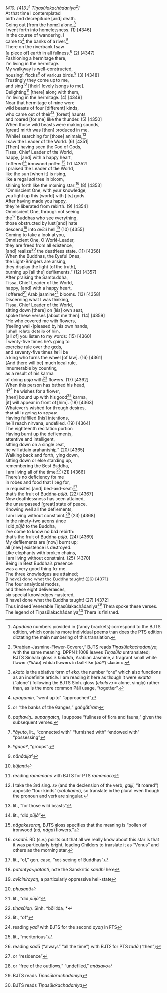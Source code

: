*\[410. {413.}*[^1] *Tiṇasūlakachādaniya*[^2]*\]*  
At that time I contemplated  
birth and decrepitude \[and\] death.  
Going out \[from the home\] alone,[^3]  
I went forth into homelessness. (1) \[4346\]  
In the course of wandering, I  
came to[^4] the banks of a river.[^5]  
There on the riverbank I saw  
\[a piece of\] earth in all fullness.[^6] (2) \[4347\]  
Fashioning a hermitage there,  
I’m living in the hermitage.  
My walkway is well-constructed,  
housing[^7] flocks[^8] of various birds.[^9] (3) \[4348\]  
Trustingly they come up to me,  
and sing[^10] \[their\] lovely \[songs to me\].  
Delighting[^11] \[there\] along with them,  
I’m living in the hermitage. (4) \[4349\]  
Near that hermitage of mine were  
wild beasts of four \[different\] kinds,  
who came out of their[^12] \[forest\] haunts  
and roared \[for me\] like the thunder. (5) \[4350\]  
When those wild beasts were making sounds,  
\[great\] mirth was \[then\] produced in me.  
\[While\] searching for \[those\] animals,[^13]  
I saw the Leader of the World. (6) \[4351\]  
\[Then\] having seen the God of Gods,  
Tissa, Chief Leader of the World,  
happy, \[and\] with a happy heart,  
I offered[^14] ironwood pollen.[^15] (7) \[4352\]  
I praised the Leader of the World,  
like the sun \[when it\] is rising,  
like a regal *sal* tree in bloom,  
shining forth like the morning star:[^16] (8) \[4353\]  
“Omniscient One, with your knowledge,  
you light up this \[world\] with \[its\] gods.  
After having made you happy,  
they’re liberated from rebirth. (9) \[4354\]  
Omniscient One, through not seeing  
the[^17] Buddhas who see everything,  
those obstructed by lust \[and\] hate  
descend[^18] into *avīci* hell.[^19] (10) \[4355\]  
Coming to take a look at you,  
Omniscient One, O World-Leader,  
they are freed from all existence,  
\[and\] realize[^20] the deathless state. (11) \[4356\]  
When the Buddhas, the Eyeful Ones,  
the Light-Bringers are arising,  
they display the light \[of the truth\],  
burning up \[all the\] defilements.” (12) \[4357\]  
After praising the Sambuddha,  
Tissa, Chief Leader of the World,  
happy, \[and\] with a happy heart,  
I offered[^21] Arab jasmine[^22] blooms. (13) \[4358\]  
Discerning what I was thinking,  
Tissa, Chief Leader of the World,  
sitting down \[there\] on \[his\] own seat,  
spoke these verses \[about me then\]: (14) \[4359\]  
“He who covered me with flowers,  
\[feeling well-\]pleased by his own hands,  
I shall relate details of him;  
\[all of\] you listen to my words: (15) \[4360\]  
Twenty-five times he’s going to  
exercise rule over the gods,  
and seventy-five times he’ll be  
a king who turns the wheel \[of law\]. (16) \[4361\]  
\[And there will be\] much local rule,  
innumerable by counting,  
as a result of his karma  
of doing *pūjā* with[^23] flowers. (17) \[4362\]  
When this person has bathed his head,  
if[^24] he wishes for a flower,  
\[then\] bound up with his good[^25] karma,  
\[it\] will appear in front of \[him\]. (18) \[4363\]  
Whatever’s wished for through desires,  
that all is going to appear.  
Having fulfilled \[his\] intentions,  
he’ll reach nirvana, undefiled. (19) \[4364\]  
The eighteenth recitation portion  
Having burnt up the defilements,  
attentive and intelligent,  
sitting down on a single seat,  
he will attain arahantship.” (20) \[4365\]  
Walking back and forth, lying down,  
sitting down or else standing up,  
remembering the Best Buddha,  
I am living all of the time.[^26] (21) \[4366\]  
There’s no deficiency for me  
in robes and food that I beg for,  
in requisites \[and\] bed-and-seat:[^27]  
that’s the fruit of Buddha-*pūjā.* (22) \[4367\]  
Now deathlessness has been attained,  
the unsurpassed \[great\] state of peace.  
Knowing well all the defilements,  
I am living without constraint.[^28] (23) \[4368\]  
In the ninety-two aeons since  
I did *pūjā* to the Buddha,  
I’ve come to know no bad rebirth:  
that’s the fruit of Buddha-*pūjā.* (24) \[4369\]  
My defilements are \[now\] burnt up;  
all \[new\] existence is destroyed.  
Like elephants with broken chains,  
I am living without constraint. (25) \[4370\]  
Being in Best Buddha’s presence  
was a very good thing for me.  
The three knowledges are attained;  
\[I have\] done what the Buddha taught! (26) \[4371\]  
The four analytical modes,  
and these eight deliverances,  
six special knowledges mastered,  
\[I have\] done what the Buddha taught! (27) \[4372\]  
Thus indeed Venerable Tiṇasūlakachādaniya[^29] Thera spoke these verses.  
The legend of Tiṇasūlakachādaniya[^30] Thera is finished.  
[^1]: *Apadāna* numbers provided in {fancy brackets} correspond to the
    BJTS edition, which contains more individual poems than does the PTS
    edition dictating the main numbering of this translation.  
[^2]: “Arabian-Jasmine-Flower-Coverer,“ BJTS reads
    *Tiṇasūlakachadaniya,* with the same meaning. DPPN I:1008 leaves
    *Tiṇasūla* untranslated; BJTS Sinhala gloss is *bōlidda,* Arabian
    Jasmine, a fragrant small white flower (*ºidda*) which flowers in
    ball-like (*bōlº*) clusters.  
[^3]: *ekato* is the ablative form of *eka,* the number “one” which also
    functions as an indefinite article. I am reading it here as though
    it were *ekatta* (“alone”) following the BJTS Sinh. gloss (*ekalāva*
    = alone, singly) rather than, as is the more common Pāli usage,
    “together”.  
[^4]: *upāgamin,* “went up to” “approached”  
[^5]: or “the banks of the Ganges,” *gaṅgātīram*  
[^6]: *paṭhaviŋ...supaṇṇataŋ*, I suppose “fullness of flora and fauna,”
    given the subsequent verses.  
[^7]: º*āyuto*, lit., “connected with” “furnished with” “endowed with”
    “possessing”  
[^8]: *ºgaṇaº*, “groups”.  
[^9]: *nānādijaº*  
[^10]: *kūjanti*  
[^11]: reading *ramamāno* with BJTS for PTS *ramamāṇo*  
[^12]: I take the 3rd sing. *so* (and the declension of the verb,
    *gajji*, “it roared”) apposite “four kinds” (*catukamo*), so
    translate in the plural even though the pronoun and verb are
    singular.  
[^13]: lit., “for those wild beasts”  
[^14]: lit., “did *pūjā*”  
[^15]: *nāgakesaraŋ,* BJTS gloss specifies that the meaning is “pollen
    of ironwood (*nā, nāga*) flowers.”  
[^16]: *osadhī*. RD (s.v.) points out that all we really know about this
    star is that it was particularly bright, leading Childers to
    translate it as “Venus” and others as the morning star.  
[^17]: lit., “of,” gen. case, “not-seeing of Buddhas”  
[^18]: *patantya&lt;patanti,* note the Sanskritic *sandhi* here  
[^19]: *avīcinirayaŋ,* a particularly oppressive hell-state  
[^20]: *phusanti*  
[^21]: lit., “did *pūjā”*  
[^22]: *tiṇasūlaŋ,* Sinh. *bōlidda, *  
[^23]: lit., “of”  
[^24]: reading *yadi* with BJTS for the second *ayaŋ* in PTS  
[^25]: lit., “meritorious”  
[^26]: reading *sadā* (“always” “all the time”) with BJTS for PTS *tadā*
    (“then”)  
[^27]: or “residence”  
[^28]: or “free of the outflows,” “undefiled,” *anāsavo*  
[^29]: BJTS reads *Tiṇasūlakachadaniya*  
[^30]: BJTS reads *Tiṇasūlakachadaniya*
